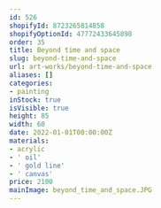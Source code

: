 ```yaml
---
id: 526
shopifyId: 8723265814858
shopifyOptionId: 47772433645898
order: 35
title: Beyond time and space
slug: beyond-time-and-space
url: art-works/beyond-time-and-space
aliases: []
categories:
- painting
inStock: true
isVisible: true
height: 85
width: 60
date: 2022-01-01T00:00:00Z
materials:
- acrylic
- ' oil'
- ' gold line'
- ' canvas'
price: 2100
mainImage: beyond_time_and_space.JPG
---
```

